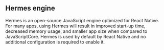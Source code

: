 <!-- https://reactnative.dev/docs/hermes --> 

## Hermes engine
Hermes is an open-source JavaScript engine optimized for React Native. For many apps, using Hermes will result in improved start-up time, decreased memory usage, and smaller app size when compared to JavaScriptCore. Hermes is used by default by React Native and no additional configuration is required to enable it.